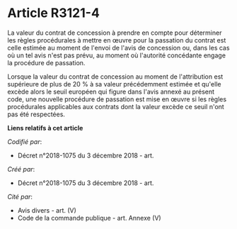 # Article R3121-4

La valeur du contrat de concession à prendre en compte pour déterminer les règles procédurales à mettre en œuvre pour la
passation du contrat est celle estimée au moment de l'envoi de l'avis de concession ou, dans les cas où un tel avis n'est pas
prévu, au moment où l'autorité concédante engage la procédure de passation.

Lorsque la valeur du contrat de concession au moment de l'attribution est supérieure de plus de 20 % à sa valeur précédemment
estimée et qu'elle excède alors le seuil européen qui figure dans l'avis annexé au présent code, une nouvelle procédure de
passation est mise en œuvre si les règles procédurales applicables aux contrats dont la valeur excède ce seuil n'ont pas été
respectées.

**Liens relatifs à cet article**

_Codifié par_:

  - Décret n°2018-1075 du 3 décembre 2018 - art.

_Créé par_:

  - Décret n°2018-1075 du 3 décembre 2018 - art.

_Cité par_:

  - Avis divers - art. (V)
  - Code de la commande publique - art. Annexe (V)
